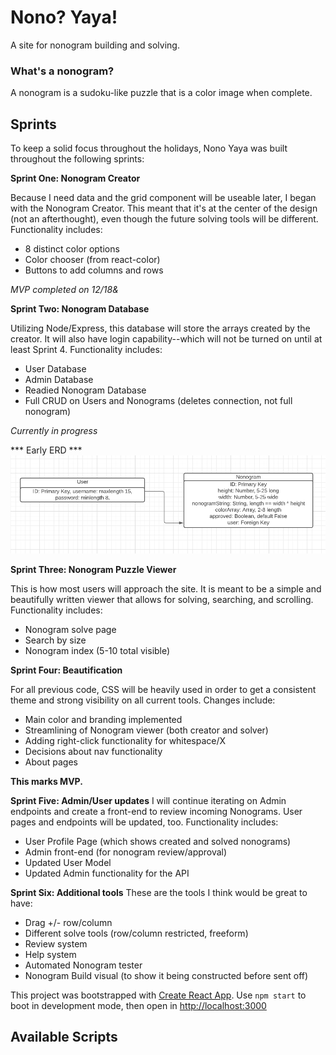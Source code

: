 # Nono? Yaya!
A site for nonogram building and solving.

### What's a nonogram?
A nonogram is a sudoku-like puzzle that is a color image when complete.

## Sprints
To keep a solid focus throughout the holidays, Nono Yaya was built throughout the following sprints:

**Sprint One: Nonogram Creator**

Because I need data and the grid component will be useable later, I began with the Nonogram Creator. This meant that it's at the center of the design (not an afterthought), even though the future solving tools will be different.
Functionality includes:
* 8 distinct color options
* Color chooser (from react-color)
* Buttons to add columns and rows

*MVP completed on 12/18&*

**Sprint Two: Nonogram Database**

Utilizing Node/Express, this database will store the arrays created by the creator. It will also have login capability--which will not be turned on until at least Sprint 4.
Functionality includes:
* User Database
* Admin Database
* Readied Nonogram Database
* Full CRUD on Users and Nonograms (deletes connection, not full nonogram)

*Currently in progress*

*** Early ERD ***
![ERD](/public/Nonogram-Early-ERD.png)


**Sprint Three: Nonogram Puzzle Viewer**

This is how most users will approach the site. It is meant to be a simple and beautifully written viewer that allows for solving, searching, and scrolling.
Functionality includes:
* Nonogram solve page
* Search by size
* Nonogram index (5-10 total visible)

**Sprint Four: Beautification**

For all previous code, CSS will be heavily used in order to get a consistent theme and strong visibility on all current tools.
Changes include:
* Main color and branding implemented
* Streamlining of Nonogram viewer (both creator and solver)
* Adding right-click functionality for whitespace/X
* Decisions about nav functionality
* About pages

**This marks MVP.**

**Sprint Five: Admin/User updates**
I will continue iterating on Admin endpoints and create a front-end to review incoming Nonograms. User pages and endpoints will be updated, too.
Functionality includes:
* User Profile Page (which shows created and solved nonograms)
* Admin front-end (for nonogram review/approval)
* Updated User Model
* Updated Admin functionality for the API

**Sprint Six: Additional tools**
These are the tools I think would be great to have:
* Drag +/- row/column
* Different solve tools (row/column restricted, freeform)
* Review system
* Help system
* Automated Nonogram tester
* Nonogram Build visual (to show it being constructed before sent off)


This project was bootstrapped with [Create React App](https://github.com/facebook/create-react-app).
Use `npm start` to boot in development mode, then open in [http://localhost:3000](http://localhost:3000)
## Available Scripts

